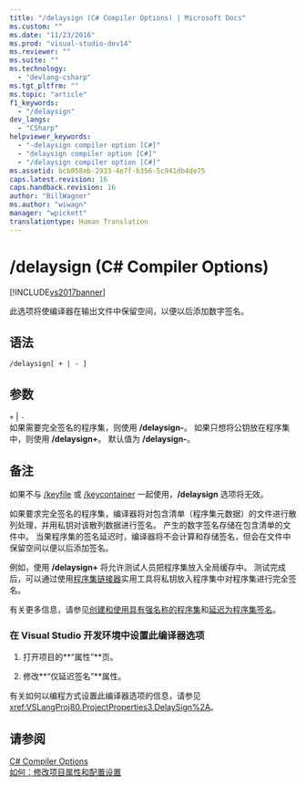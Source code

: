 ```yaml
---
title: "/delaysign (C# Compiler Options) | Microsoft Docs"
ms.custom: ""
ms.date: "11/23/2016"
ms.prod: "visual-studio-dev14"
ms.reviewer: ""
ms.suite: ""
ms.technology: 
  - "devlang-csharp"
ms.tgt_pltfrm: ""
ms.topic: "article"
f1_keywords: 
  - "/delaysign"
dev_langs: 
  - "CSharp"
helpviewer_keywords: 
  - "-delaysign compiler option [C#]"
  - "delaysign compiler option [C#]"
  - "/delaysign compiler option [C#]"
ms.assetid: bcb058eb-2933-4e7f-b356-5c941db4de75
caps.latest.revision: 16
caps.handback.revision: 16
author: "BillWagner"
ms.author: "wiwagn"
manager: "wpickett"
translationtype: Human Translation
---
```

# /delaysign (C# Compiler Options)
[!INCLUDE[vs2017banner](../../../csharp/includes/vs2017banner.md)]

此选项将使编译器在输出文件中保留空间，以便以后添加数字签名。  
  
## 语法  
  
```  
/delaysign[ + | - ]  
```  
  
## 参数  
 `+` &#124; `-`  
 如果需要完全签名的程序集，则使用 **\/delaysign\-**。  如果只想将公钥放在程序集中，则使用 **\/delaysign\+**。  默认值为 **\/delaysign\-**。  
  
## 备注  
 如果不与 [\/keyfile](../../../csharp/language-reference/compiler-options/keyfile-compiler-option.md) 或 [\/keycontainer](../../../csharp/language-reference/compiler-options/keycontainer-compiler-option.md) 一起使用，**\/delaysign** 选项将无效。  
  
 如果要求完全签名的程序集，编译器将对包含清单（程序集元数据）的文件进行散列处理，并用私钥对该散列数据进行签名。  产生的数字签名存储在包含清单的文件中。  当果程序集的签名延迟时，编译器将不会计算和存储签名，但会在文件中保留空间以便以后添加签名。  
  
 例如，使用 **\/delaysign\+** 将允许测试人员把程序集放入全局缓存中。  测试完成后，可以通过使用[程序集链接器](../Topic/Al.exe%20\(Assembly%20Linker\).md)实用工具将私钥放入程序集中对程序集进行完全签名。  
  
 有关更多信息，请参见[创建和使用具有强名称的程序集](../Topic/Creating%20and%20Using%20Strong-Named%20Assemblies.md)和[延迟为程序集签名](../Topic/Delay%20Signing%20an%20Assembly.md)。  
  
### 在 Visual Studio 开发环境中设置此编译器选项  
  
1.  打开项目的**“属性”**页。  
  
2.  修改**“仅延迟签名”**属性。  
  
 有关如何以编程方式设置此编译器选项的信息，请参见 <xref:VSLangProj80.ProjectProperties3.DelaySign%2A>。  
  
## 请参阅  
 [C\# Compiler Options](../../../csharp/language-reference/compiler-options/index.md)   
 [如何：修改项目属性和配置设置](http://msdn.microsoft.com/zh-cn/e7184bc5-2f2b-4b4f-aa9a-3ecfcbc48b67)